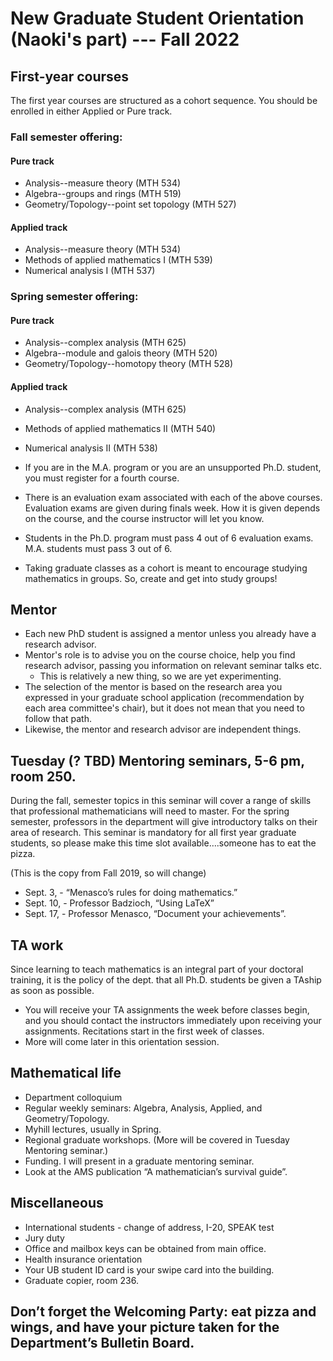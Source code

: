# New Graduate Student Orientation (Naoki's part) --- Fall 2022 

##	First-year courses

The first year courses are structured as a cohort sequence. You should be enrolled in either Applied or Pure track.

### Fall semester offering:

#### Pure track
-	Analysis--measure theory (MTH 534)
-	Algebra--groups and rings (MTH 519)
-	Geometry/Topology--point set topology (MTH 527)

####	Applied track
-	Analysis--measure theory (MTH 534)
-	Methods of applied mathematics I (MTH 539)
-	Numerical analysis I (MTH 537)

### Spring semester offering:

#### Pure track
-	Analysis--complex analysis (MTH 625)
-	Algebra--module and galois theory (MTH 520)
-	Geometry/Topology--homotopy theory (MTH 528)

####	Applied track
-	Analysis--complex analysis (MTH 625)
-	Methods of applied mathematics II (MTH 540)
-	Numerical analysis II (MTH 538)


- If you are in the M.A. program or you are an unsupported Ph.D. student, you must register for a fourth course.
- There is an evaluation exam associated with each of the above courses. Evaluation exams are given during finals week. How it is given depends on the course, and the course instructor will let you know.
- Students in the Ph.D. program must pass 4 out of 6 evaluation exams. M.A. students must pass 3 out of 6.
- Taking graduate classes as a cohort is meant to encourage studying mathematics in groups. So, create and get into study groups!

## Mentor

- Each new PhD student is assigned a mentor unless you already have a research advisor.
- Mentor's role is to advise you on the course choice, help you find research advisor, passing you information on relevant seminar talks etc.
  - This is relatively a new thing, so we are yet experimenting.
- The selection of the mentor is based on the research area you expressed in your graduate school application (recommendation by each area committee's chair), but it does not mean that you need to follow that path.
- Likewise, the mentor and research advisor are independent things.

##	Tuesday (? TBD) Mentoring seminars, 5-6 pm, room 250.

During the fall, semester topics in this seminar will cover a range of skills that professional mathematicians will need to master.  For the spring semester, professors in the department will give introductory talks on their area of research.  This seminar is mandatory for all first year graduate students, so please make this time slot available….someone has to eat the pizza.

(This is the copy from Fall 2019, so will change)
-	Sept. 3, - “Menasco’s rules for doing mathematics.”
-	Sept. 10, - Professor Badzioch, “Using LaTeX”
-	Sept. 17, - Professor Menasco, “Document your achievements”.


## TA work

Since learning to teach mathematics is an integral part of your doctoral training, it is the policy of the dept. that all Ph.D. students be given a TAship as soon as possible.

-	You will receive your TA assignments the week before classes begin, and you should contact the instructors immediately upon receiving your assignments.  Recitations start in the first week of classes.
- More will come later in this orientation session.

##	Mathematical life

-	Department colloquium
-	Regular weekly seminars: Algebra, Analysis, Applied, and Geometry/Topology.
-	Myhill lectures, usually in Spring.
-	Regional graduate workshops.  (More will be covered in Tuesday Mentoring seminar.)
-	Funding. I will present in a graduate mentoring seminar.
-	Look at the AMS publication “A mathematician’s survival guide”.


##	Miscellaneous

-	International students - change of address, I-20, SPEAK test
-	Jury duty
-	Office and mailbox keys can be obtained from main office.
-	Health insurance orientation
-	Your UB student ID card is your swipe card into the building.
-	Graduate copier, room 236. 


##	Don’t forget the Welcoming Party:  eat pizza and wings, and have your picture taken for the Department’s Bulletin Board.
